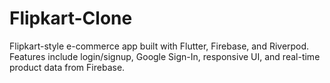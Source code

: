 # Flipkart-Clone
 Flipkart-style e-commerce app built with Flutter, Firebase, and Riverpod. Features include login/signup, Google Sign-In, responsive UI, and real-time product data from Firebase.
